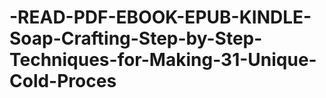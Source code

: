 # -READ-PDF-EBOOK-EPUB-KINDLE-Soap-Crafting-Step-by-Step-Techniques-for-Making-31-Unique-Cold-Proces